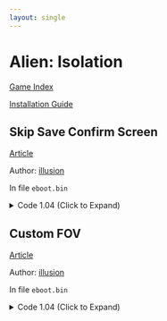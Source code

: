 ```yaml
---
layout: single
---
```


# Alien: Isolation

[Game Index](/patch/#ps4)

[Installation Guide](/install-instructions/)

## Skip Save Confirm Screen

[Article](https://illusion0001.github.io/patches/2021/09/09/AlienIsolation-Patches/)

Author: [illusion](https://twitter.com/illusion0002)

In file `eboot.bin`

<details>
<summary>Code 1.04 (Click to Expand)</summary>

{% highlight yml %}
- game: "Alien: Isolation"
  app_ver: "01.04"
  patch_ver: "1.0"
  name: "Skip Save Confirm Screen"
  author: "illusion"
  arch: generic_orbis
  enabled: False
  patch_list:
        - [ bytes, 0x19BE0A, "EB" ]
{% endhighlight %}

</details>

## Custom FOV

[Article](https://illusion0001.github.io/patches/2021/09/09/AlienIsolation-Patches/)

Author: [illusion](https://twitter.com/illusion0002)

In file `eboot.bin`

<details>
<summary>Code 1.04 (Click to Expand)</summary>

{% highlight yml %}
- game: "Alien: Isolation"
  app_ver: "01.04"
  patch_ver: "1.0"
  name: "Custom FOV (100.0)"
  author: "illusion"
  arch: generic_orbis
  enabled: False
  patch_list:
        - [ bytes, 0x15F8C6, "E8 3A 84 1D 00" ]
        - [ bytes, 0x337D05, "C7 84 21 38 00 00 00 00 00 C8 42 C5 FA 10 41 38 C3" ]
# 00 00 C8 42 = 100.0f as example, tweak this to your liking.
# highlight 00 00 C8 42 for float value
{% endhighlight %}

</details>

